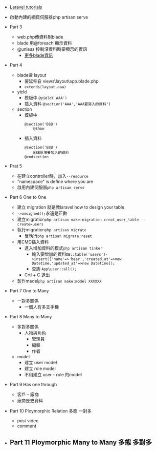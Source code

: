 - [Laravel tutorials](https://www.youtube.com/playlist?list=PLe30vg_FG4OQz1yZq0z19ZuWD_C3MZbA4)  
- 啟動內建的網頁伺服器php artisan serve
- Part 3
    - web.php傳資料到blade
    - blade 用@foreach 顯示資料
    - @unless 控制沒資料時要顯示的資訊
        - [更多blade資訊](https://laravel.com/docs/6.x/blade)
- Part 4
    - blade做 layout
        - 要延伸自 views\layout\app.blade.php
        - `extends(layout.aaa)`
    - yield
        - 模板中 `@yield('AAA')`
        - 插入資料 `@section('AAA','AAA要寫入的資料')`
    - section
        - 模板中
            ```
            @section('BBB')
                @show
            ```
        - 插入資料 
            ```
            @section('BBB')
                BBB區塊要加入的資料
            @endsection
            ```
- Prat 5
    - 在建立controller時，加入`--resource`
    - "namespace" is define where you are
    - 啟用內建伺服器`php artisan serve`


- Part 6 One to One
    - 建立 migration 就是教laravel how to design your table
    - `->unsigned();`永遠是正數
    - 建立migration`php artisan make:migration creat_user_table --create=users`
    - 執行migration`php artisan migrate`
        - 反執行`php artisan migrate:reset`
    - 用CMD插入資料
        - 進入增加資料的模式`php artisan tinker`
            - 輸入要增加的資料`DB::table('users')->insert(['name'=>'bear','created_at'=>new Datetime,'updated_at'=>new Datetime]);`
            - 查詢 `App\user::all();`
        - Crtl + C 退出
    - 製作madel`php artisan make:model XXXXXX`

- Part 7 One to Many
    - 一對多關係
        - 一個人有多支手機

- Part 8 Many to Many
    - 多對多關係
        - 人物與角色
            - 管理員
            - 編輯
            - 作者
    - model
        - 建立 user model
        - 建立 role model
        - 不用建立 user - role 的model
- Part 9 Has one through
    - 客戶 - 廠商
    - 廠商歷史資料
- Part 10 Ploymorphic Relation 多態 一對多
    - post video
    - comment
- Part 11 Ploymorphic Many to Many 多態 多對多
    - 